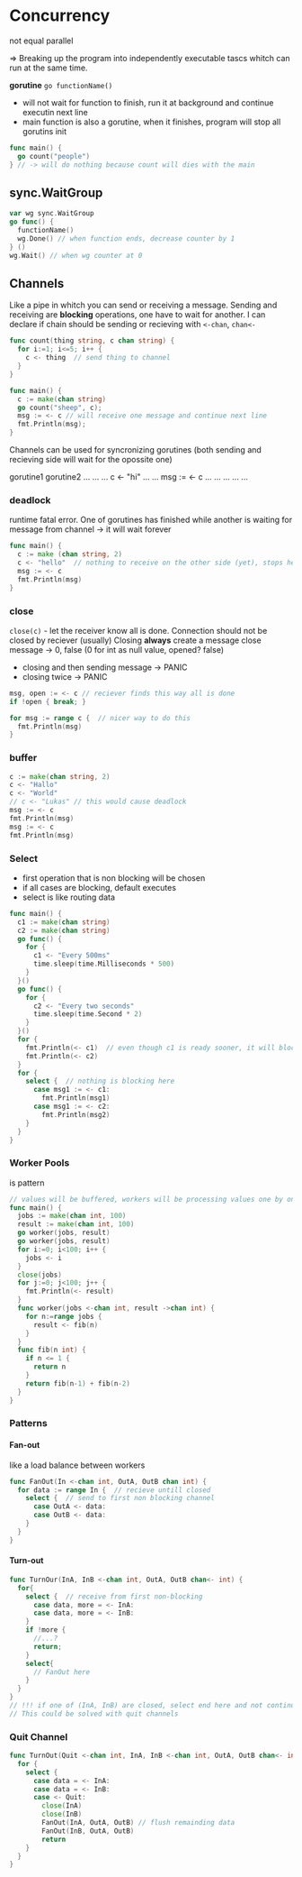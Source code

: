 # Concurrency
not equal parallel

=> Breaking up the program into independently executable tascs whitch can run at the same time.

**gorutine** `go functionName()`
* will not wait for function to finish, run it at background and continue executin next line
* main function is also a gorutine, when it finishes, program will stop all gorutins init
```go
func main() {
  go count("people")
} // -> will do nothing because count will dies with the main
```

## sync.WaitGroup
```go
var wg sync.WaitGroup
go func() {
  functionName()
  wg.Done() // when function ends, decrease counter by 1
} ()
wg.Wait() // when wg counter at 0
```

## Channels
Like a pipe in whitch you can send or receiving a message.
Sending and receiving are **blocking** operations, one have to wait for another.
I can declare if chain should be sending or recieving with `<-chan`, `chan<-`

```go
func count(thing string, c chan string) {
  for i:=1; i<=5; i++ {
    c <- thing  // send thing to channel
  }
}

func main() {
  c := make(chan string)
  go count("sheep", c);
  msg := <- c // will receive one message and continue next line
  fmt.Println(msg);
}
```

Channels can be used for syncronizing gorutines (both sending and recieving side will wait for the opossite one)

gorutine1 gorutine2
...           ...
...           c <- "hi"
...           ...
msg := <- c   ...
...           ...
...           ...

### deadlock
runtime fatal error.
One of gorutines has finished while another is waiting for message from channel -> it will wait forever
```go
func main() {
  c := make (chan string, 2)
  c <- "hello"  // nothing to receive on the other side (yet), stops here
  msg := <- c
  fmt.Println(msg)
}
```

### close
`close(c)` - let the receiver know all is done.
Connection should not be closed by reciever (usually)
Closing **always** create a message
close message -> 0, false (0 for int as null value, opened? false)

- closing and then sending message -> PANIC
- closing twice -> PANIC

```go
msg, open := <- c // reciever finds this way all is done
if !open { break; }
```

```go
for msg := range c {  // nicer way to do this
  fmt.Println(msg)
}
```

### buffer
```go
c := make(chan string, 2)
c <- "Hallo"
c <- "World"
// c <- "Lukas" // this would cause deadlock
msg := <- c
fmt.Println(msg)
msg := <- c
fmt.Println(msg)
```

### Select
* first operation that is non blocking will be chosen
* if all cases are blocking, default executes
* select is like routing data
```go
func main() {
  c1 := make(chan string)
  c2 := make(chan string)
  go func() {
    for {
      c1 <- "Every 500ms"
      time.sleep(time.Milliseconds * 500)
    }
  }()
  go func() {
    for {
      c2 <- "Every two seconds"
      time.sleep(time.Second * 2)
    }
  }()
  for {
    fmt.Println(<- c1)  // even though c1 is ready sooner, it will block and wait for c2
    fmt.Println(<- c2)
  }
  for {
    select {  // nothing is blocking here
      case msg1 := <- c1:
        fmt.Println(msg1)
      case msg1 := <- c2:
        fmt.Println(msg2)
    }
  }
}
```

### Worker Pools
is pattern
```go
// values will be buffered, workers will be processing values one by one
func main() {
  jobs := make(chan int, 100)
  result := make(chan int, 100)
  go worker(jobs, result)
  go worker(jobs, result)
  for i:=0; i<100; i++ {
    jobs <- i
  }
  close(jobs)
  for j:=0; j<100; j++ {
    fmt.Println(<- result)
  }
  func worker(jobs <-chan int, result ->chan int) {
    for n:=range jobs {
      result <- fib(n)
    }
  }
  func fib(n int) {
    if n <= 1 {
      return n
    }
    return fib(n-1) + fib(n-2)
  }
}
```

### Patterns
#### Fan-out
like a load balance between workers
```go
func FanOut(In <-chan int, OutA, OutB chan int) {
  for data := range In {  // recieve untill closed
    select {  // send to first non blocking channel
      case OutA <- data:
      case OutB <- data:
    }
  }
}
```

#### Turn-out
```go
func TurnOur(InA, InB <-chan int, OutA, OutB chan<- int) {
  for{
    select {  // receive from first non-blocking
      case data, more = <- InA:
      case data, more = <- InB:
    }
    if !more {
      //...?
      return;
    }
    select{
      // FanOut here
    }
  }
}
// !!! if one of (InA, InB) are closed, select end here and not continue to another worker
// This could be solved with quit channels
```

### Quit Channel
```go
func TurnOut(Quit <-chan int, InA, InB <-chan int, OutA, OutB chan<- int){
  for {
    select {
      case data = <- InA:
      case data = <- InB:
      case <- Quit:
        close(InA)
        close(InB)
        FanOut(InA, OutA, OutB) // flush remainding data
        FanOut(InB, OutA, OutB)
        return
    }
  }
}
```

